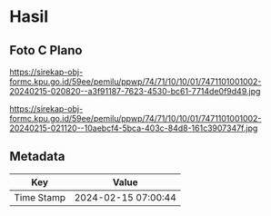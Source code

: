 # Hasil

## Foto C Plano

https://sirekap-obj-formc.kpu.go.id/59ee/pemilu/ppwp/74/71/10/10/01/7471101001002-20240215-020820--a3f91187-7623-4530-bc61-7714de0f9d49.jpg

https://sirekap-obj-formc.kpu.go.id/59ee/pemilu/ppwp/74/71/10/10/01/7471101001002-20240215-021120--10aebcf4-5bca-403c-84d8-161c3907347f.jpg


## Metadata

| Key        | Value               |
| ---------- | ------------------- |
| Time Stamp | 2024-02-15 07:00:44 |



